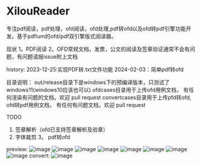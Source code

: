 # XilouReader
专注pdf阅读，pdf处理，ofd阅读，ofd处理,pdf转ofd以及ofd转pdf引擎功能开发。基于pdfium的ofd/pdf双引擎版式阅读器。

现状
1。PDF阅读
2。OFD常规文档，发票，公文的阅读及签章验证通常不会有问题，有问题请报issue附上文档

history:
2023-12-25:实现PDF转.txt文件功能
2024-02-03：简单pdf转ofd

目录说明：
out/release目录下是windows下的预编译版本，只测试了windows11(windows10应该也可以)
ofdcases目录用于上传ofd用例文档， 有任何渲染有问题的文档，欢迎 pull request
convertcases目录用于上传pfd转ofd, ofd转pdf用例文档， 有任何有问题文档，欢迎 pull request

TODO
1. 签章解析（ofd已支持签章解析及验章）
2. 字体裁剪
3。 pdf转ofd

preview:
![image](preview/drawparam.jpg)
![image](preview/ticket.png)
![image](preview/clips.jpg)
![image](preview/6F575221-72B1-4e0f-8EA1-5457D8205C03.png)
![image](preview/signed.png)
![image](preview/verify.png)
![image](preview/img_border.png)
![image](preview/annots.png)
convert:
![image](preview/pdf2ofd.png)

